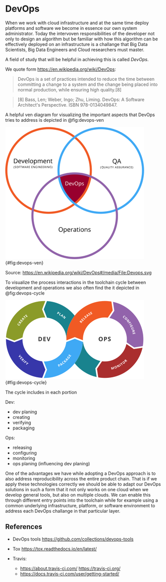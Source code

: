 DevOps
======

When we work with cloud infrastructure and at the same time deploy
platforms and software we become in essence our own system
administrator. Today the intervoven responsibilities of the developer
not only to design an algorithm but be familiar with how this
algorithm can be effectively deployed on an infrastructure is a
challange that Big Data Scientists, Big Data Engineers and Cloud
researchers must master.

A field of study that will be helpful in achieving this is called
*DevOps*.

We quote form <https://en.wikipedia.org/wiki/DevOps>:

> DevOps is a set of practices intended to reduce the time between
> committing a change to a system and the change being placed into
> normal production, while ensuring high quality.[8]

> [8] Bass, Len; Weber, Ingo; Zhu, Liming. DevOps: A Software Architect's
  Perspective. ISBN 978-0134049847.

A helpful ven diagram for visualizing the important aspects that
DevOps tries to address is depicted in @fig:devops-ven

![Wikipedia Ven Diagram about DevOps](images/devops-ven.png){#fig:devops-ven}

Source: <https://en.wikipedia.org/wiki/DevOps#/media/File:Devops.svg>

To visualize the process interactions in the toolchain cycle between development and operations we also often find the it depicted in @fig:devops-cycle

![Wikipedia Ven Diagram about DevOps](images/devops-toolchain.png){#fig:devops-cycle}

The cycle includes in each portion

Dev:

* dev planing
* creating
* verifying
* packaging

Ops:

* releasing
* configuring
* monitoring
* ops planing (influencing dev planing)

One of the advantages we have while adopting a DevOps approach is to
also address reproducibility across the entire product chain. That is
if we apply these technologies correctly we should be able to adapt
our DevOps solutions in such a form that it not only works on one
cloud when we develop general tools, but also on multiple clouds. We
can enable this through different entry points into the toolchain
while for example using a common underlying infrastructure, platform,
or software environment to address each DevOps challange in that
particular layer.

## References

* DevOps tools <https://github.com/collections/devops-tools>
* Tox <https://tox.readthedocs.io/en/latest/>
* Travis:

	* <https://about.travis-ci.com/> <https://travis-ci.org/>
	* <https://docs.travis-ci.com/user/getting-started/>

